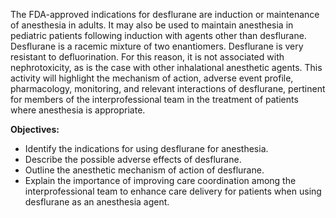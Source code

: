 The FDA-approved indications for desflurane are induction or maintenance of anesthesia in adults. It may also be used to maintain anesthesia in pediatric patients following induction with agents other than desflurane. Desflurane is a racemic mixture of two enantiomers. Desflurane is very resistant to defluorination. For this reason, it is not associated with nephrotoxicity, as is the case with other inhalational anesthetic agents. This activity will highlight the mechanism of action, adverse event profile, pharmacology, monitoring, and relevant interactions of desflurane, pertinent for members of the interprofessional team in the treatment of patients where anesthesia is appropriate.

**Objectives:**
- Identify the indications for using desflurane for anesthesia.
- Describe the possible adverse effects of desflurane.
- Outline the anesthetic mechanism of action of desflurane.
- Explain the importance of improving care coordination among the interprofessional team to enhance care delivery for patients when using desflurane as an anesthesia agent.